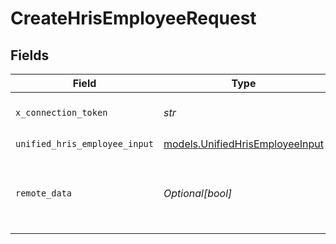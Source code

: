 # CreateHrisEmployeeRequest


## Fields

| Field                                                                    | Type                                                                     | Required                                                                 | Description                                                              |
| ------------------------------------------------------------------------ | ------------------------------------------------------------------------ | ------------------------------------------------------------------------ | ------------------------------------------------------------------------ |
| `x_connection_token`                                                     | *str*                                                                    | :heavy_check_mark:                                                       | The connection token                                                     |
| `unified_hris_employee_input`                                            | [models.UnifiedHrisEmployeeInput](../models/unifiedhrisemployeeinput.md) | :heavy_check_mark:                                                       | N/A                                                                      |
| `remote_data`                                                            | *Optional[bool]*                                                         | :heavy_minus_sign:                                                       | Set to true to include data from the original Hris software.             |